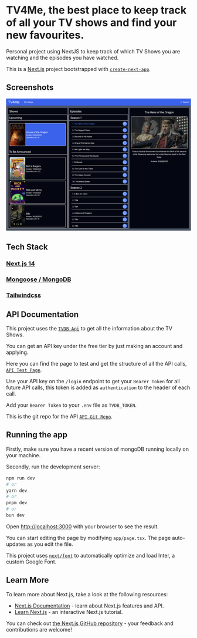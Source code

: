 # TV4Me, the best place to keep track of all your TV shows and find your new favourites.

Personal project using NextJS to keep track of which TV Shows you are watching and the episodes you have watched.

This is a [Next.js](https://nextjs.org/) project bootstrapped with [`create-next-app`](https://github.com/vercel/next.js/tree/canary/packages/create-next-app).

## Screenshots

<p align="center">
  <img src="public/TV4Me.png" width='600px'/>
</p>

## Tech Stack

### [Next.js 14](https://nextjs.org/)

### [Mongoose / MongoDB](https://mongoosejs.com/)

### [Tailwindcss](https://tailwindcss.com/)

## API Documentation

This project uses the [`TVDB Api`](https://thetvdb.com/api-information) to get all the information about the TV Shows.

You can get an API key under the free tier by just making an account and applying.

Here you can find the page to test and get the structure of all the API calls, [`API Test Page`](https://thetvdb.github.io/v4-api/#/).

Use your API key on the `/login` endpoint to get your `Bearer Token` for all future API calls, this token is added as `authentication` to the header of each call.

Add your `Bearer Token` to your `.env` file as `TVDB_TOKEN`.

This is the git repo for the API [`API Git Repo`](https://github.com/thetvdb/v4-api).

## Running the app

Firstly, make sure you have a recent version of mongoDB running locally on your machine.

Secondly, run the development server:

```bash
npm run dev
# or
yarn dev
# or
pnpm dev
# or
bun dev
```

Open [http://localhost:3000](http://localhost:3000) with your browser to see the result.

You can start editing the page by modifying `app/page.tsx`. The page auto-updates as you edit the file.

This project uses [`next/font`](https://nextjs.org/docs/basic-features/font-optimization) to automatically optimize and load Inter, a custom Google Font.

## Learn More

To learn more about Next.js, take a look at the following resources:

- [Next.js Documentation](https://nextjs.org/docs) - learn about Next.js features and API.
- [Learn Next.js](https://nextjs.org/learn) - an interactive Next.js tutorial.

You can check out [the Next.js GitHub repository](https://github.com/vercel/next.js/) - your feedback and contributions are welcome!
